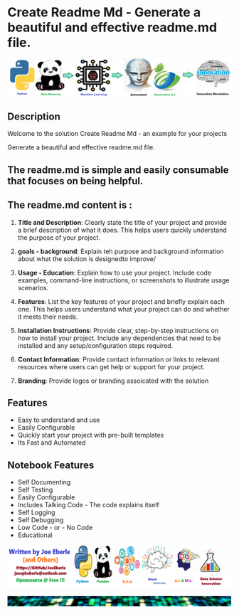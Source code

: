 
# Create Readme Md - Generate a beautiful  and effective readme.md file.

![Code Logo](code.png)
## Description

Welcome to the solution Create Readme Md - an example for your projects

Generate a beautiful  and effective readme.md file.

## The readme.md is simple and easily consumable that focuses on being helpful. 

## The readme.md content is :

1. **Title and Description**: Clearly state the title of your project and provide a brief description of what it does. This helps users quickly understand the purpose of your project.

2. **goals - background**: Explain teh purpose and background information about what the solution is designedto improve/

3. **Usage - Education**: Explain how to use your project. Include code examples, command-line instructions, or screenshots to illustrate usage scenarios.

4. **Features**: List the key features of your project and briefly explain each one. This helps users understand what your project can do and whether it meets their needs.

5. **Installation Instructions**: Provide clear, step-by-step instructions on how to install your project. Include any dependencies that need to be installed and any setup/configuration steps required.

6. **Contact Information**: Provide contact information or links to relevant resources where users can get help or support for your project.

7. **Branding**: Provide logos  or branding  assoicated with the solution
    
## Features
- Easy to understand and use  
- Easily Configurable 
- Quickly start your project with pre-built templates
- Its Fast and Automated
    
## Notebook Features
- Self Documenting 
- Self Testing 
- Easily Configurable
- Includes Talking Code - The code explains itself
- Self Logging 
- Self Debugging 
- Low Code - or - No Code
- Educational 
    
![Code Logo](developer.png)

![Code Logo](brand.png)
    